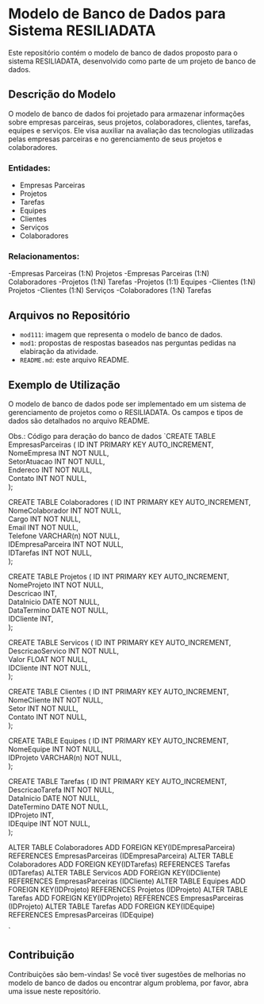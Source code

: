# Modelo de Banco de Dados para Sistema RESILIADATA

Este repositório contém o modelo de banco de dados proposto para o sistema RESILIADATA, desenvolvido como parte de um projeto de banco de dados.

## Descrição do Modelo

O modelo de banco de dados foi projetado para armazenar informações sobre empresas parceiras, seus projetos, colaboradores, clientes, tarefas, equipes e serviços. Ele visa auxiliar na avaliação das tecnologias utilizadas pelas empresas parceiras e no gerenciamento de seus projetos e colaboradores.

### Entidades:

- Empresas Parceiras
- Projetos
- Tarefas
- Equipes
- Clientes
- Serviços
- Colaboradores

### Relacionamentos:

-Empresas Parceiras (1:N) Projetos
-Empresas Parceiras (1:N) Colaboradores
-Projetos (1:N) Tarefas
-Projetos (1:1) Equipes
-Clientes (1:N) Projetos
-Clientes (1:N) Serviços
-Colaboradores (1:N) Tarefas

## Arquivos no Repositório

- `mod111`: imagem que representa o modelo de banco de dados.
- `mod1`: propostas de respostas baseados nas perguntas pedidas na elabiração da atividade.
- `README.md`: este arquivo README.

## Exemplo de Utilização

O modelo de banco de dados pode ser implementado em um sistema de gerenciamento de projetos como o RESILIADATA. Os campos e tipos de dados são detalhados no arquivo README.

Obs.: Código para deração do banco de dados
`CREATE TABLE EmpresasParceiras 
( 
 ID INT PRIMARY KEY AUTO_INCREMENT,  
 NomeEmpresa INT NOT NULL,  
 SetorAtuacao INT NOT NULL,  
 Endereco INT NOT NULL,  
 Contato INT NOT NULL,  
); 

CREATE TABLE Colaboradores 
( 
 ID INT PRIMARY KEY AUTO_INCREMENT,  
 NomeColaborador INT NOT NULL,  
 Cargo INT NOT NULL,  
 Email INT NOT NULL,  
 Telefone VARCHAR(n) NOT NULL,  
 IDEmpresaParceira INT NOT NULL,  
 IDTarefas INT NOT NULL,  
); 

CREATE TABLE Projetos 
( 
 ID INT PRIMARY KEY AUTO_INCREMENT,  
 NomeProjeto INT NOT NULL,  
 Descricao INT,  
 DataInicio DATE NOT NULL,  
 DataTermino DATE NOT NULL,  
 IDCliente INT,  
); 

CREATE TABLE Servicos 
( 
 ID INT PRIMARY KEY AUTO_INCREMENT,  
 DescricaoServico INT NOT NULL,  
 Valor FLOAT NOT NULL,  
 IDCliente INT NOT NULL,  
); 

CREATE TABLE Clientes 
( 
 ID INT PRIMARY KEY AUTO_INCREMENT,  
 NomeCliente INT NOT NULL,  
 Setor INT NOT NULL,  
 Contato INT NOT NULL,  
); 

CREATE TABLE Equipes 
( 
 ID INT PRIMARY KEY AUTO_INCREMENT,  
 NomeEquipe INT NOT NULL,  
 IDProjeto VARCHAR(n) NOT NULL,  
); 

CREATE TABLE Tarefas 
( 
 ID INT PRIMARY KEY AUTO_INCREMENT,  
 DescricaoTarefa INT NOT NULL,  
 DataInicio DATE NOT NULL,  
 DateTermino DATE NOT NULL,  
 IDProjeto INT,  
 IDEquipe INT NOT NULL,  
); 

ALTER TABLE Colaboradores ADD FOREIGN KEY(IDEmpresaParceira) REFERENCES EmpresasParceiras (IDEmpresaParceira)
ALTER TABLE Colaboradores ADD FOREIGN KEY(IDTarefas) REFERENCES Tarefas (IDTarefas)
ALTER TABLE Servicos ADD FOREIGN KEY(IDCliente) REFERENCES EmpresasParceiras (IDCliente)
ALTER TABLE Equipes ADD FOREIGN KEY(IDProjeto) REFERENCES Projetos (IDProjeto)
ALTER TABLE Tarefas ADD FOREIGN KEY(IDProjeto) REFERENCES EmpresasParceiras (IDProjeto)
ALTER TABLE Tarefas ADD FOREIGN KEY(IDEquipe) REFERENCES EmpresasParceiras (IDEquipe)


`

## Contribuição

Contribuições são bem-vindas! Se você tiver sugestões de melhorias no modelo de banco de dados ou encontrar algum problema, por favor, abra uma issue neste repositório.

